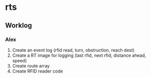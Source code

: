 # rts

## Worklog

### Alex
1. Create an event log (rfid read, turn, obstruction, reach dest)
2. Create a RT image for logging (last rfid, next rfid, distance ahead, speed)
3. Create route array
4. Create RFID reader code